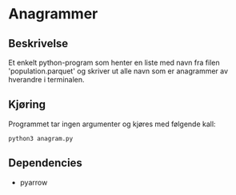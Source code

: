 # Anagrammer
## Beskrivelse
Et enkelt python-program som henter en liste med navn fra filen 'population.parquet' og skriver ut alle navn som er anagrammer av hverandre i terminalen.

## Kjøring
Programmet tar ingen argumenter og kjøres med følgende kall:
 ```
 python3 anagram.py
 ```
## Dependencies
- pyarrow
